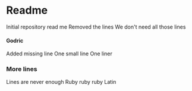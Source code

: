 # Readme

Initial repository read me
Removed the lines
We don't need all those lines

#### Godric

Added missing line
One small line
One liner

### More lines

Lines are never enough
Ruby ruby ruby
Latin
